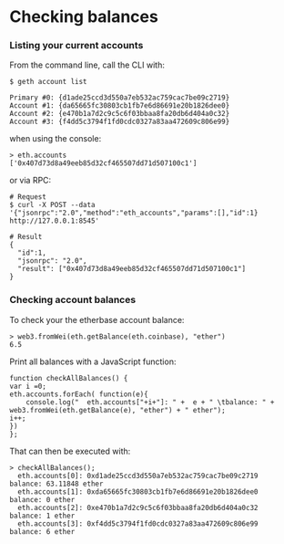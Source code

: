 # Checking balances

### Listing your current accounts

From the command line, call the CLI with:
```
$ geth account list

Primary #0: {d1ade25ccd3d550a7eb532ac759cac7be09c2719}
Account #1: {da65665fc30803cb1fb7e6d86691e20b1826dee0}
Account #2: {e470b1a7d2c9c5c6f03bbaa8fa20db6d404a0c32}
Account #3: {f4dd5c3794f1fd0cdc0327a83aa472609c806e99}
```

when using the console:
```
> eth.accounts
['0x407d73d8a49eeb85d32cf465507dd71d507100c1']
```

or via RPC:
```
# Request
$ curl -X POST --data '{"jsonrpc":"2.0","method":"eth_accounts","params":[],"id":1} http://127.0.0.1:8545'

# Result
{
  "id":1,
  "jsonrpc": "2.0",
  "result": ["0x407d73d8a49eeb85d32cf465507dd71d507100c1"]
}
```

### Checking account balances

To check your the etherbase account balance:
```
> web3.fromWei(eth.getBalance(eth.coinbase), "ether")
6.5
```

Print all balances with a JavaScript function:
```
function checkAllBalances() { 
var i =0; 
eth.accounts.forEach( function(e){
 	console.log("  eth.accounts["+i+"]: " +  e + " \tbalance: " + web3.fromWei(eth.getBalance(e), "ether") + " ether"); 
i++; 
})
}; 
```
That can then be executed with:
```
> checkAllBalances();
  eth.accounts[0]: 0xd1ade25ccd3d550a7eb532ac759cac7be09c2719 	balance: 63.11848 ether
  eth.accounts[1]: 0xda65665fc30803cb1fb7e6d86691e20b1826dee0 	balance: 0 ether
  eth.accounts[2]: 0xe470b1a7d2c9c5c6f03bbaa8fa20db6d404a0c32 	balance: 1 ether
  eth.accounts[3]: 0xf4dd5c3794f1fd0cdc0327a83aa472609c806e99 	balance: 6 ether
```